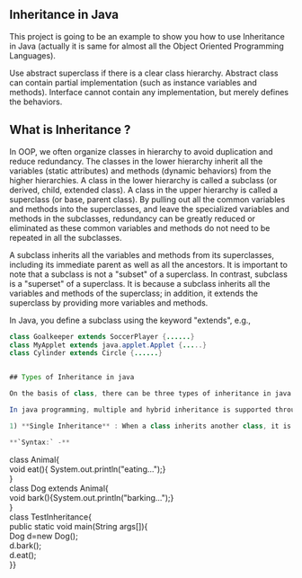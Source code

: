 ## Inheritance in Java

This project is going to be an example to show you how to use Inheritance in Java (actually it is same for almost all
the Object Oriented Programming Languages).

Use abstract superclass if there is a clear class hierarchy. Abstract class can contain partial implementation (such as
instance variables and methods). Interface cannot contain any implementation, but merely defines the behaviors.


## What is Inheritance ?

In OOP, we often organize classes in hierarchy to avoid duplication and reduce redundancy. The classes in the lower
hierarchy inherit all the variables (static attributes) and methods (dynamic behaviors) from the higher hierarchies. A
class in the lower hierarchy is called a subclass (or derived, child, extended class). A class in the upper hierarchy is
called a superclass (or base, parent class). By pulling out all the common variables and methods into the superclasses,
and leave the specialized variables and methods in the subclasses, redundancy can be greatly reduced or eliminated as
these common variables and methods do not need to be repeated in all the subclasses.

A subclass inherits all the variables and methods from its superclasses, including its immediate parent as well as all
the ancestors. It is important to note that a subclass is not a "subset" of a superclass. In contrast, subclass is a
"superset" of a superclass. It is because a subclass inherits all the variables and methods of the superclass; in
addition, it extends the superclass by providing more variables and methods.

In Java, you define a subclass using the keyword "extends", e.g.,
```Java
class Goalkeeper extends SoccerPlayer {......}
class MyApplet extends java.applet.Applet {.....}
class Cylinder extends Circle {......}


## Types of Inheritance in java

On the basis of class, there can be three types of inheritance in java: single, multilevel and hierarchical.

In java programming, multiple and hybrid inheritance is supported through interface only. We will learn about interfaces later.

1) **Single Inheritance** : When a class inherits another class, it is known as a single inheritance. In the example given below, Dog class inherits the Animal class, so there is the single inheritance.

**`Syntax:` -**
 ```
class Animal{  
void eat(){
	System.out.println("eating...");}  
}  
class Dog extends Animal{  
	void bark(){System.out.println("barking...");}  
}  
class TestInheritance{  
	public static void main(String args[]){  
		Dog d=new Dog();  
		d.bark();  
		d.eat();  
}}  
```
